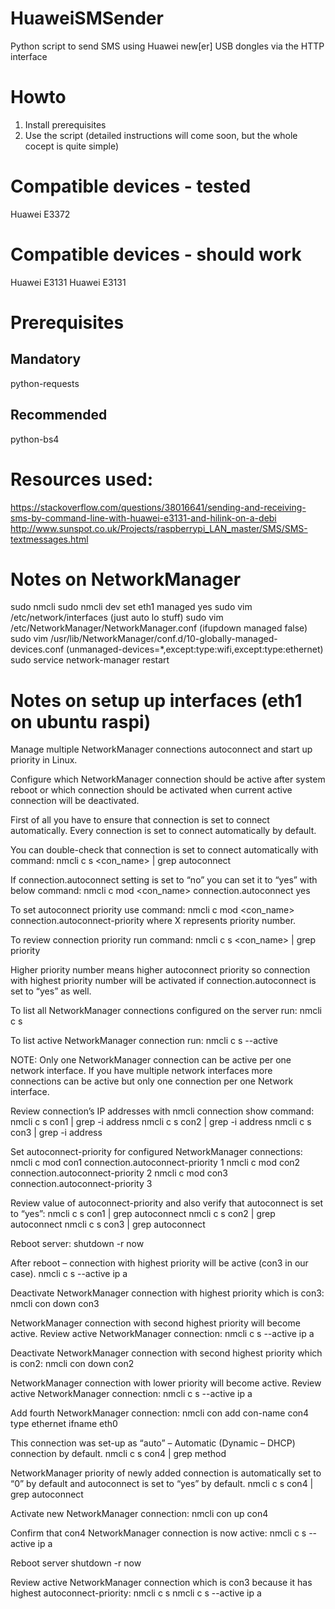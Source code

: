 # HuaweiSMSender
Python script to send SMS using Huawei new[er] USB dongles via the HTTP interface

# Howto
1. Install prerequisites
2. Use the script (detailed instructions will come soon, but the whole cocept is quite simple)

# Compatible devices - tested
Huawei E3372

# Compatible devices - should work
Huawei E3131
Huawei E3131

# Prerequisites

## Mandatory
python-requests

## Recommended
python-bs4

# Resources used:
https://stackoverflow.com/questions/38016641/sending-and-receiving-sms-by-command-line-with-huawei-e3131-and-hilink-on-a-debi
http://www.sunspot.co.uk/Projects/raspberrypi_LAN_master/SMS/SMS-textmessages.html


# Notes on NetworkManager
sudo nmcli
sudo nmcli dev set eth1 managed yes
sudo vim /etc/network/interfaces (just auto lo stuff)
sudo vim /etc/NetworkManager/NetworkManager.conf (ifupdown managed false)
sudo vim /usr/lib/NetworkManager/conf.d/10-globally-managed-devices.conf (unmanaged-devices=*,except:type:wifi,except:type:ethernet)
sudo service network-manager restart

# Notes on setup up interfaces (eth1 on ubuntu raspi)
Manage multiple NetworkManager connections autoconnect and start up priority in Linux.

Configure which NetworkManager connection should be active after system reboot or which connection should be activated when current active connection will be deactivated.

First of all you have to ensure that connection is set to connect automatically.
Every connection is set to connect automatically by default.

You can double-check that connection is set to connect automatically with command:
nmcli c s <con_name> | grep autoconnect

If connection.autoconnect setting is set to “no” you can set it to “yes” with below command:
nmcli c mod <con_name> connection.autoconnect yes

To set autoconnect priority use command:
nmcli c mod <con_name> connection.autoconnect-priority <X>
where X represents priority number.

To review connection priority run command:
nmcli c s <con_name> | grep priority

Higher priority number means higher autoconnect priority so connection with highest priority number will be activated if connection.autoconnect is set to “yes” as well.

To list all NetworkManager connections configured on the server run:
nmcli c s

To list active NetworkManager connection run:
nmcli c s --active

NOTE: Only one NetworkManager connection can be active per one network interface. If you have multiple network interfaces more connections can be active but only one connection per one Network interface.

Review connection’s IP addresses with nmcli connection show command:
nmcli c s con1 | grep -i address
nmcli c s con2 | grep -i address
nmcli c s con3 | grep -i address

Set autoconnect-priority for configured NetworkManager connections:
nmcli c mod con1 connection.autoconnect-priority 1
nmcli c mod con2 connection.autoconnect-priority 2
nmcli c mod con3 connection.autoconnect-priority 3

Review value of autoconnect-priority and also verify that autoconnect is set to “yes”:
nmcli c s con1 | grep autoconnect
nmcli c s con2 | grep autoconnect
nmcli c s con3 | grep autoconnect

Reboot server:
shutdown -r now

After reboot – connection with highest priority will be active (con3 in our case).
nmcli c s --active
ip a

Deactivate NetworkManager connection with highest priority which is con3:
nmcli con down con3

NetworkManager connection with second highest priority will become active.
Review active NetworkManager connection:
nmcli c s --active
ip a

Deactivate NetworkManager connection with second highest priority which is con2:
nmcli con down con2

NetworkManager connection with lower priority will become active.
Review active NetworkManager connection:
nmcli c s --active
ip a

Add fourth NetworkManager connection:
nmcli con add con-name con4 type ethernet ifname eth0

This connection was set-up as “auto” – Automatic (Dynamic – DHCP) connection by default.
nmcli c s con4 | grep method

NetworkManager priority of newly added connection is automatically set to “0” by default and autoconnect is set to “yes” by default.
nmcli c s con4 | grep autoconnect

Activate new NetworkManager connection:
nmcli con up con4

Confirm that con4 NetworkManager connection is now active:
nmcli c s --active
ip a

Reboot server
shutdown -r now

Review active NetworkManager connection which is con3 because it has highest autoconnect-priority:
nmcli c s
nmcli c s --active
ip a
